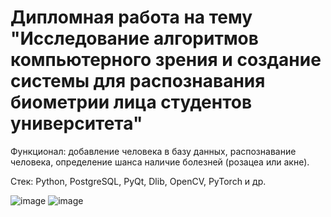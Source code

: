 # Дипломная работа на тему "Исследование алгоритмов компьютерного зрения и создание системы для распознавания биометрии лица студентов университета"

Функционал: добавление человека в базу данных, распознавание человека, определение шанса наличие болезней (розацеа или акне).

Стек: Python, PostgreSQL, PyQt, Dlib, OpenCV, PyTorch и др.

![image](https://github.com/donikorch/SMTU_Faces/assets/126454671/ac95bad0-c8d1-4433-8452-42b328e1376d)
![image](https://github.com/donikorch/SMTU_Faces/assets/126454671/fc56aa88-62ff-41e7-9701-68bc976577cb)
